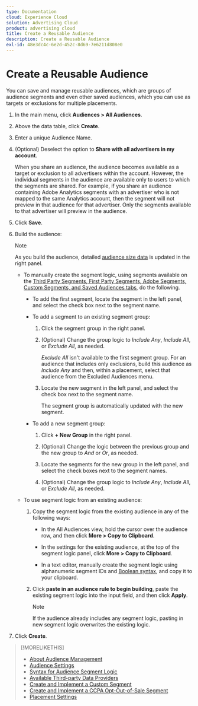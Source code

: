 ```yaml
---
type: Documentation
cloud: Experience Cloud
solution: Advertising Cloud
product: advertising cloud
title: Create a Reusable Audience
description: Create a Reusable Audience
exl-id: 48e3dc4c-6e2d-452c-8d69-7e6211d808e0
---
```

# Create a Reusable Audience

<!-- "Saved audience" is used in UI, but "saved" is a state, not a type. "Reusable audience" sounds better in a description. "Audience template" isn't perfect, either, since it implies you can edit it on the fly to create a new, different audience. Some other term? -->

You can save and manage reusable audiences, which are groups of audience segments and even other saved audiences, which you can use as targets or exclusions for multiple placements.

1. In the main menu, click **Audiences > All Audiences**.

1. Above the data table, click **Create**.

1. Enter a unique Audience Name.

1. (Optional) Deselect the option to **Share with all advertisers in my account**.

   When you share an audience, the audience becomes available as a target or exclusion to all advertisers within the account. However, the individual segments in the audience are available only to users to which the segments are shared. For example, if you share an audience containing Adobe Analytics segments with an advertiser who is not mapped to the same Analytics account, then the segment will not preview in that audience for that advertiser. Only the segments available to that advertiser will preview in the audience.

1. Click **Save**.

1. Build the audience:

   >[!NOTE]
   >
   >As you build the audience, detailed [audience size data](audience-about.md) is updated in the right panel.

    * To manually create the segment logic, using segments available on the [Third Party Segments, First Party Segments, Adobe Segments, Custom Segments, and Saved Audiences tabs](audience-settings.md), do the following.

        * To add the first segment, locate the segment in the left panel, and select the check box next to the segment name.

        * To add a segment to an existing segment group:
        
            1. Click the segment group in the right panel.

            1. (Optional) Change the group logic to *Include Any*, *Include All*, or *Exclude All*, as needed.

               *Exclude All* isn't available to the first segment group. For an audience that includes only exclusions, build this audience as *Include Any* and then, within a placement, select that audience from the Excluded Audiences menu.

            1. Locate the new segment in the left panel, and select the check box next to the segment name.
            
               The segment group is automatically updated with the new segment.

        * To add a new segment group:

            1. Click **+ New Group** in the right panel.

            1. (Optional) Change the logic between the previous group and the new group to *And* or *Or*, as needed.

            1. Locate the segments for the new group in the left panel, and select the check boxes next to the segment names.

            1. (Optional) Change the group logic to *Include Any*, *Include All*, or *Exclude All*, as needed.

    * To use segment logic from an existing audience:
    
        1. Copy the segment logic from the existing audience in any of the following ways:
        
            * In the All Audiences view, hold the cursor over the audience row, and then click **More > Copy to Clipboard**.
            
            * In the settings for the existing audience, at the top of the segment logic panel, click **More > Copy to Clipboard**.
            
            * In a text editor, manually create the segment logic using alphanumeric segment IDs and [Boolean syntax](audience-segment-logic-syntax.md), and copy it to your clipboard.

        1. Click **paste in an audience rule to begin building**, paste the existing segment logic into the input field, and then click **Apply**.

           >[!NOTE]
           >
           >If the audience already includes any segment logic, pasting in new segment logic overwrites the existing logic.

1. Click **Create**.

>[!MORELIKETHIS]
>
>* [About Audience Management](audience-about.md)
>* [Audience Settings](audience-settings.md)
>* [Syntax for Audience Segment Logic](audience-segment-logic-syntax.md)
>* [Available Third-party Data Providers](third-party-data-providers.md)
>* [Create and Implement a Custom Segment](custom-segment-create.md)
>* [Create and Implement a CCPA Opt-Out-of-Sale Segment](ccpa-opt-out-segment-create.md)
>* [Placement Settings](/help/dsp/campaign-management/placements/placement-settings.md)
